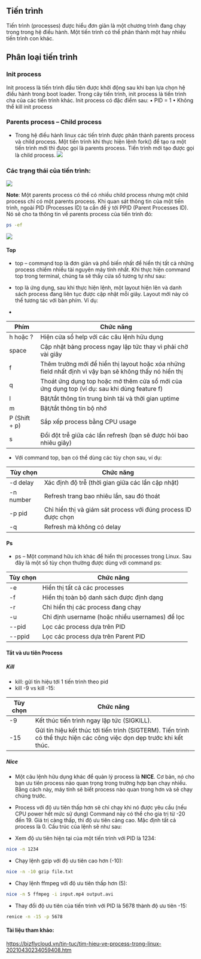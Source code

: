 ## Tiến trình
Tiến trình (processes) được hiểu đơn giản là một chương trình đang chạy trong trong hệ điều hành. Một tiến trình có thể phân thành một hay nhiều tiến trình con khác.
## Phân loại tiến trình
### Init process
Init process là tiến trình đầu tiên được khởi động sau khi bạn lựa chọn hệ điều hành trong boot loader. Trong cây tiến trình, init process là tiến trình cha của các tiến trình khác. Init process có đặc điểm sau:
•	PID = 1
•	Không thể kill init process
### Parents process – Child process
- Trong hệ điều hành linux các tiến trình được phân thành parents process và child process. Một tiến trình khi thực hiện lệnh fork() để tạo ra một tiến trình mới thì đưọc gọi là parents process. Tiến trình mới tạo được gọi là child process.
![](https://github.com/tronghuan98hd/thuctapsinh/raw/master/HuanTT/Process/images/process01.png)
### Các trạng thái của tiến trình:
![](https://scontent.xx.fbcdn.net/v/t1.15752-9/349093842_7021897297825347_6730953259127172965_n.png?stp=dst-png_p206x206&_nc_cat=102&ccb=1-7&_nc_sid=aee45a&_nc_ohc=HX3-o8q2nYQAX_pSgbE&_nc_ad=z-m&_nc_cid=0&_nc_ht=scontent.xx&oh=03_AdRM8fFxqWHMJGsOcbExftAfPMkzcFIpKsyzL4rxkW0qQA&oe=6494FB59)

**Note**: Một parents process có thể có nhiều child process nhưng một child process chỉ có một parents process. Khi quan sát thông tin của một tiến trình, ngoài PID (Processes ID) ta cần để ý tới PPID (Parent Processes ID). Nó sẽ cho ta thông tin về parents process của tiến trình đó:
```sh
ps -ef
```
![](https://scontent.xx.fbcdn.net/v/t1.15752-9/348361898_750678766766828_7593563652029599337_n.png?stp=dst-png_s403x403&_nc_cat=106&ccb=1-7&_nc_sid=aee45a&_nc_ohc=p5iVgek87A0AX_CXNky&_nc_ad=z-m&_nc_cid=0&_nc_ht=scontent.xx&oh=03_AdRuqXxA6HIH0lw57Tk_5jpqsVHaZFCtzAD4qUPg_I30Kg&oe=6494E9CD)

 
#### Top
- top – command top là đơn giản và phổ biến nhất để hiển thị tất cả những process chiếm nhiều tài nguyên máy tính nhất.  Khi thực hiện command  top trong terminal, chúng ta sẽ thấy cửa sổ tương tự như sau:
 
- top là ứng dụng, sau khi thực hiện lệnh, một layout hiện lên và danh sách process đang liên tục được cập nhật mỗi giây. Layout mới này có thể tương tác với bàn phím. Ví dụ:
- 
| Phím | Chức năng                                                  |
|------|------------------------------------------------------------|
| h hoặc ? | Hiện cửa sổ help với các câu lệnh hữu dụng                  |
| space | Cập nhật bảng process ngay lập tức thay vì phải chờ vài giây |
| f | Thêm trường mới để hiển thị layout hoặc xóa những field nhất định vì vậy bạn sẽ không thấy nó hiển thị |
| q | Thoát ứng dụng top hoặc mở thêm cửa sổ mới của ứng dụng top (ví dụ: sau khi dùng feature f) |
| l | Bật/tắt thông tin trung bình tải và thời gian uptime |
| m | Bật/tắt thông tin bộ nhớ |
| P (Shift + p) | Sắp xếp process bằng CPU usage |
| s | Đổi đột trễ giữa các lần refresh (bạn sẽ được hỏi bao nhiêu giây) |


- Với command top, bạn có thể dùng các tùy chọn sau, ví dụ:
  
| Tùy chọn | Chức năng                                                          |
|----------|--------------------------------------------------------------------|
| -d delay | Xác định độ trễ (thời gian giữa các lần cập nhật)                    |
| -n number | Refresh trang bao nhiêu lần, sau đó thoát                            |
| -p pid   | Chỉ hiển thị và giám sát process với đúng process ID được chọn      |
| -q       | Refresh mà không có delay                                           |

#### Ps
- ps – Một command hữu ích khác để hiển thị processes trong Linux. Sau đây là một số tùy chọn thường được dùng với command ps:
  
| Tùy chọn | Chức năng                                                               |
|----------|-------------------------------------------------------------------------|
| -e       | Hiển thị tất cả các processes                                            |
| -f       | Hiển thị toàn bộ danh sách được định dạng                                 |
| -r       | Chỉ hiển thị các process đang chạy                                       |
| -u       | Chỉ định username (hoặc nhiều usernames) để lọc                          |
| --pid    | Lọc các process dựa trên PID                                             |
| --ppid   | Lọc các process dựa trên Parent PID                                      |


#### Tắt và ưu tiên Process
##### Kill
- kill: gửi tín hiệu tới 1 tiến trình theo pid
- kill -9 vs kill -15:

| Tùy chọn | Chức năng                                                                                   |
|----------|---------------------------------------------------------------------------------------------|
| -9       | Kết thúc tiến trình ngay lập tức (SIGKILL).                                               |
| -15      | Gửi tín hiệu kết thúc tới tiến trình (SIGTERM). Tiến trình có thể thực hiện các công việc dọn dẹp trước khi kết thúc. |

##### Nice
- Một câu lệnh hữu dụng khác để quản lý process là **NICE**. Cơ bản, nó cho bạn ưu tiên process nào quan trọng trong trường hợp bạn chạy nhiều. Bằng cách này, máy tính sẽ biết process nào quan trong hơn và sẽ chạy chúng trước. 
- Process với độ ưu tiên thấp hơn sẽ chỉ chạy khi nó được yêu cầu (nếu CPU power hết mức sử dụng) Command này có thể cho gia trị từ -20 đến 19. Giá trị càng thấp, thì độ ưu tiên càng cao. Mặc định tất cả process là 0. Cấu trúc của lệnh sẽ như sau:

- Xem độ ưu tiên hiện tại của một tiến trình với PID là 1234:
```sh
nice -n 1234
```
- Chạy lệnh gzip với độ ưu tiên cao hơn (-10):
```sh
nice -n -10 gzip file.txt
```
- Chạy lệnh ffmpeg với độ ưu tiên thấp hơn (5):
```sh
nice -n 5 ffmpeg -i input.mp4 output.avi
```
- Thay đổi độ ưu tiên của tiến trình với PID là 5678 thành độ ưu tiên -15:
```sh
renice -n -15 -p 5678
```

#### Tài liệu tham khảo:
https://bizflycloud.vn/tin-tuc/tim-hieu-ve-process-trong-linux-20210430234059408.htm



 




